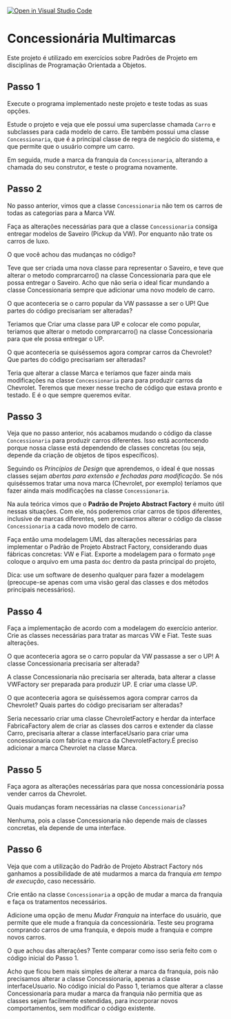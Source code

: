[![Open in Visual Studio Code](https://classroom.github.com/assets/open-in-vscode-c66648af7eb3fe8bc4f294546bfd86ef473780cde1dea487d3c4ff354943c9ae.svg)](https://classroom.github.com/online_ide?assignment_repo_id=8298769&assignment_repo_type=AssignmentRepo)
# Concessionária Multimarcas

Este projeto é utilizado em exercícios sobre Padrões de Projeto em disciplinas de Programação Orientada a Objetos.

## Passo 1

Execute o programa implementado neste projeto e teste todas as suas opções.

Estude o projeto e veja que ele possui uma superclasse chamada `Carro` e subclasses para cada modelo de carro.
Ele também possui uma classe `Concessionaria`, que é a principal classe de regra de negócio do sistema, e que
permite que o usuário compre um carro.

Em seguida, mude a marca da franquia da `Concessionaria`, alterando a chamada do seu construtor, e teste o programa novamente.

## Passo 2

No passo anterior, vimos que a classe `Concessionaria` não tem os carros de todas as categorias para a Marca VW.

Faça as alterações necessárias para que a classe `Concessionaria` consiga entregar modelos de Saveiro (Pickup da VW).
Por enquanto não trate os carros de luxo.

O que você achou das mudanças no código?

Teve que ser criada uma nova classe para representar o Saveiro, e teve que alterar o metodo comprarcarro()
na classe Concessionaria para que ele possa entregar o Saveiro. Acho que não seria o ideal ficar mundando a
classe Concessionaria sempre que adicionar uma novo modelo de carro.

O que aconteceria se o carro popular da VW passasse a ser o UP!
Que partes do código precisariam ser alteradas?

Teriamos que Criar uma classe para UP e colocar ele como popular, teriamos que alterar o metodo comprarcarro() na classe Concessionaria para 
que ele possa entregar o UP.  

O que aconteceria se quiséssemos agora comprar carros da Chevrolet?
Que partes do código precisariam ser alteradas?

Teria que alterar a classe Marca e teríamos que fazer ainda mais modificações na classe `Concessionaria` para 
para produzir carros da Chevrolet. Teremos que mexer nesse trecho de código que estava pronto e testado. E é o que
sempre queremos evitar.


## Passo 3

Veja que no passo anterior, nós acabamos mudando o código da classe `Concessionaria` para produzir carros diferentes.
Isso está acontecendo porque nossa classe está dependendo de classes concretas (ou seja, depende da criação de objetos de tipos específicos).

Seguindo os _Princípios de Design_ que aprendemos, o ideal é que nossas classes sejam _abertas para extensão e fechadas para modificação_.
Se nós quiséssemos tratar uma nova marca (Chevrolet, por exemplo) teríamos que fazer ainda mais modificações na classe `Concessionaria`.

Na aula teórica vimos que o **Padrão de Projeto Abstract Factory** é muito útil nessas situações.
Com ele, nós poderemos criar carros de tipos diferentes, inclusive de marcas diferentes, sem precisarmos alterar o código da classe `Concessionaria` a cada novo modelo de carro.

Faça então uma modelagem UML das alterações necessárias para implementar o Padrão de Projeto Abstract Factory, considerando duas fábricas concretas: VW e Fiat.
Exporte a modelagem para o formato `png`e coloque o arquivo em uma pasta `doc` dentro da pasta principal do projeto, 

Dica: use um software de desenho qualquer para fazer a modelagem (preocupe-se apenas com uma visão geral das classes e dos métodos principais necessários).

## Passo 4

Faça a implementação de acordo com a modelagem do exercício anterior.
Crie as classes necessárias para tratar as marcas VW e Fiat.
Teste suas alterações.

O que aconteceria agora se o carro popular da VW passasse a ser o UP! 
A classe Concessionaria precisaria ser alterada?

A classe Concessionaria não precisaria ser alterada, bata alterar a classe VWFactory ser preparada para produzir UP. E criar uma classe UP.

O que aconteceria agora se quiséssemos agora comprar carros da Chevrolet?
Quais partes do código precisariam ser alteradas?

Seria necessario criar uma classe ChevroletFactory e herdar da interface FabricaFactory alem de criar as classes dos carros e extender da classe Carro, precisaria alterar a classe interfaceUsario para criar uma concessionaria com fabrica e marca da ChevroletFactory.É preciso adicionar a marca Chevrolet na classe Marca.

## Passo 5

Faça agora as alterações necessárias para que nossa concessionária possa vender carros da Chevrolet.

Quais mudanças foram necessárias na classe `Concessionaria`?

Nenhuma, pois a classe Concessionaria não depende mais de classes concretas, ela depende de uma interface.

## Passo 6

Veja que com a utilização do Padrão de Projeto Abstract Factory nós ganhamos a possibilidade de até mudarmos a marca da franquia _em tempo de execução_, caso necessário.

Crie então na classe `Concessionaria` a opção de mudar a marca da franquia e faça os tratamentos necessários.

Adicione uma opção de menu _Mudar Franquia_ na interface do usuário, que permite que ele mude a franquia da concessionária.
Teste seu programa comprando carros de uma franquia, e depois mude a franquia e compre novos carros.

O que achou das alterações? Tente comparar como isso seria feito com o código inicial do Passo 1.

Acho que ficou bem mais simples de alterar a marca da franquia, pois não precisamos alterar a classe Concessionaria, apenas a classe interfaceUsuario. No código inicial do Passo 1, teriamos que alterar a classe Concessionaria para mudar a marca da franquia não permitia que as classes sejam facilmente estendidas, para incorporar novos comportamentos, sem modificar o código existente.
